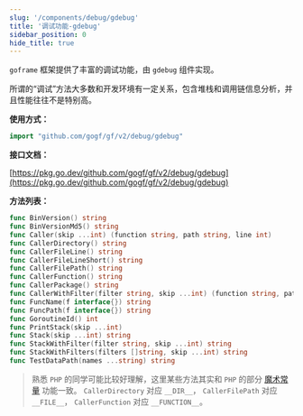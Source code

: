 ```yaml
---
slug: '/components/debug/gdebug'
title: '调试功能-gdebug'
sidebar_position: 0
hide_title: true
---
```


`goframe` 框架提供了丰富的调试功能，由 `gdebug` 组件实现。

所谓的“调试”方法大多数和开发环境有一定关系，包含堆栈和调用链信息分析，并且性能往往不是特别高。

**使用方式：**

```go
import "github.com/gogf/gf/v2/debug/gdebug"
```

**接口文档：**

[https://pkg.go.dev/github.com/gogf/gf/v2/debug/gdebug](https://pkg.go.dev/github.com/gogf/gf/v2/debug/gdebug)

**方法列表：**

```go
func BinVersion() string
func BinVersionMd5() string
func Caller(skip ...int) (function string, path string, line int)
func CallerDirectory() string
func CallerFileLine() string
func CallerFileLineShort() string
func CallerFilePath() string
func CallerFunction() string
func CallerPackage() string
func CallerWithFilter(filter string, skip ...int) (function string, path string, line int)
func FuncName(f interface{}) string
func FuncPath(f interface{}) string
func GoroutineId() int
func PrintStack(skip ...int)
func Stack(skip ...int) string
func StackWithFilter(filter string, skip ...int) string
func StackWithFilters(filters []string, skip ...int) string
func TestDataPath(names ...string) string
```

> 熟悉 `PHP` 的同学可能比较好理解，这里某些方法其实和 `PHP` 的部分 [魔术常量](https://www.php.net/manual/en/language.constants.predefined.php) 功能一致。 `CallerDirectory` 对应 `__DIR__`， `CallerFilePath` 对应 `__FILE__`， `CallerFunction` 对应 `__FUNCTION__`。